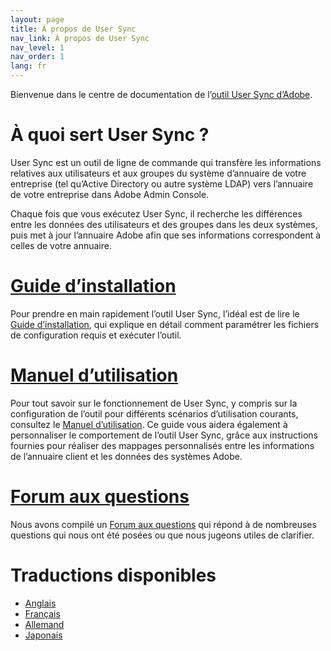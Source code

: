 ```yaml
---
layout: page
title: À propos de User Sync
nav_link: À propos de User Sync
nav_level: 1
nav_order: 1
lang: fr
---
```


Bienvenue dans le centre de documentation de l’[outil User Sync d’Adobe](https://github.com/adobe-apiplatform/user-sync.py).

# À quoi sert User Sync ?

User Sync est un outil de ligne de commande qui transfère les informations relatives aux utilisateurs et aux groupes du système d’annuaire de votre entreprise (tel qu’Active Directory ou autre système LDAP) vers l’annuaire de votre entreprise dans Adobe Admin Console.

Chaque fois que vous exécutez User Sync, il recherche les différences entre les données des utilisateurs et des groupes dans les deux systèmes, puis met à jour l’annuaire Adobe afin que ses informations correspondent à celles de votre annuaire.

# [Guide d’installation](success-guide/index.md)

Pour prendre en main rapidement l’outil User Sync, l’idéal est de lire le [Guide d’installation](success-guide/index.md), qui explique en détail comment paramétrer les fichiers de configuration requis et exécuter l’outil.

# [Manuel d’utilisation](user-manual/index.md)

Pour tout savoir sur le fonctionnement de User Sync, y compris sur la configuration de l’outil pour différents scénarios d’utilisation courants, consultez le [Manuel d’utilisation](user-manual/index.md). Ce guide vous aidera également à personnaliser le comportement de l’outil User Sync, grâce aux instructions fournies pour réaliser des mappages personnalisés entre les informations de l’annuaire client et les données des systèmes Adobe.

# [Forum aux questions](FAQ/index.md)

Nous avons compilé un [Forum aux questions](FAQ/index.md) qui répond à de nombreuses questions qui nous ont été posées ou que nous jugeons utiles de clarifier.

# Traductions disponibles
* [Anglais](../en)
* [Français](../fr)
* [Allemand](../de)
* [Japonais](../jp)